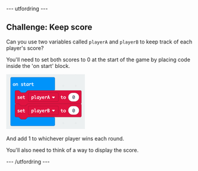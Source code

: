 \--- utfordring \---

## Challenge: Keep score

Can you use two variables called `playerA` and `playerB` to keep track of each player's score?

You'll need to set both scores to 0 at the start of the game by placing code inside the 'on start' block.

![skjermbilde](images/reaction-on-start.png)

And add 1 to whichever player wins each round.

You'll also need to think of a way to display the score.

\--- /utfordring \---